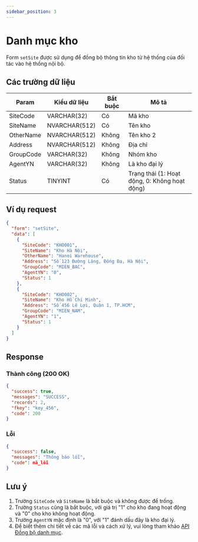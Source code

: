 ```yaml
---
sidebar_position: 3
---
```


# Danh mục kho

Form `setSite` được sử dụng để đồng bộ thông tin kho từ hệ thống của đối tác vào hệ thống nội bộ.

## Các trường dữ liệu

| Param | Kiểu dữ liệu | Bắt buộc | Mô tả |
|-------|-------------|----------|-------|
| SiteCode | VARCHAR(32) | Có | Mã kho |
| SiteName | NVARCHAR(512) | Có | Tên kho |
| OtherName | NVARCHAR(512) | Không | Tên kho 2 |
| Address | NVARCHAR(512) | Không | Địa chỉ |
| GroupCode | VARCHAR(32) | Không | Nhóm kho |
| AgentYN | VARCHAR(32) | Không | Là kho đại lý |
| Status | TINYINT | Có | Trạng thái (1: Hoạt động, 0: Không hoạt động) |

## Ví dụ request

```json
{
  "form": "setSite",
  "data": [
    {
      "SiteCode": "KHO001",
      "SiteName": "Kho Hà Nội",
      "OtherName": "Hanoi Warehouse",
      "Address": "Số 123 Đường Láng, Đống Đa, Hà Nội",
      "GroupCode": "MIEN_BAC",
      "AgentYN": "0",
      "Status": 1
    },
    {
      "SiteCode": "KHO002",
      "SiteName": "Kho Hồ Chí Minh",
      "Address": "Số 456 Lê Lợi, Quận 1, TP.HCM",
      "GroupCode": "MIEN_NAM",
      "AgentYN": "1",
      "Status": 1
    }
  ]
}
```

## Response

### Thành công (200 OK)

```json
{
  "success": true,
  "messages": "SUCCESS",
  "records": 2,
  "fkey": "key_456",
  "code": 200
}
```

### Lỗi

```json
{
  "success": false,
  "messages": "Thông báo lỗi",
  "code": mã_lỗi
}
```

## Lưu ý

1. Trường `SiteCode` và `SiteName` là bắt buộc và không được để trống.
2. Trường `Status` cũng là bắt buộc, với giá trị "1" cho kho đang hoạt động và "0" cho kho không hoạt động.
3. Trường `AgentYN` mặc định là "0", với "1" đánh dấu đây là kho đại lý.
4. Để biết thêm chi tiết về các mã lỗi và cách xử lý, vui lòng tham khảo [API Đồng bộ danh mục](../sync-data).